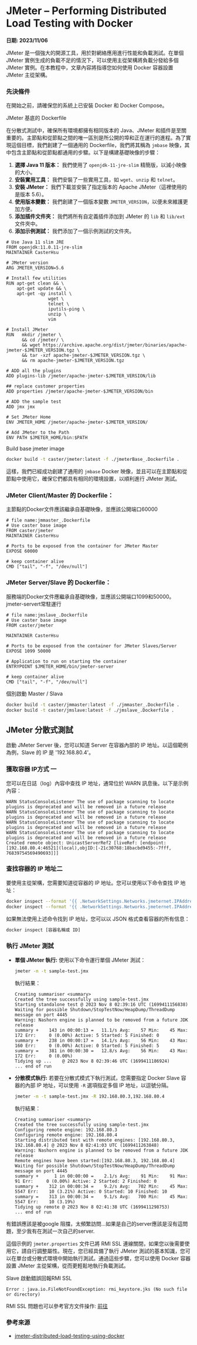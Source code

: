 # JMeter – Performing Distributed Load Testing with Docker

**日期: 2023/11/06**

JMeter 是一個強大的開源工具，用於對網絡應用進行性能和負載測試。在單個 JMeter 實例生成的負載不足的情況下，可以使用主從架構將負載分發給多個 JMeter 實例。在本教程中，文章內容將指導您如何使用 Docker 容器設置 JMeter 主從架構。

### 先決條件

在開始之前，請確保您的系統上已安裝 Docker 和 Docker Compose。

JMeter 基底的 Dockerfile

在分散式測試中，確保所有環境都擁有相同版本的 Java、JMeter 和插件是至關重要的。主節點和從節點之間的唯一區別是所公開的埠和正在運行的進程。為了實現這個目標，我們創建了一個通用的 Dockerfile，我們將其稱為 `jmbase` 映像，其中包含主節點和從節點都通用的步驟。以下是構建基礎映像的步驟：

1. **選擇 Java 11 版本：** 我們使用了 `openjdk-11-jre-slim` 精簡版，以減小映像的大小。
2. **安裝實用工具：** 我們安裝了一些實用工具，如 `wget`、`unzip` 和 `telnet`。
3. **安裝 JMeter：** 我們下載並安裝了指定版本的 Apache JMeter（這裡使用的是版本 5.6）。
4. **使用版本變數：** 我們創建了一個版本變數 `JMETER_VERSION`，以便未來維護更加方便。
5. **添加插件文件夾：** 我們將所有自定義插件添加到 JMeter 的 `lib` 和 `lib/ext` 文件夾中。
6. **添加示例測試：** 我們添加了一個示例測試的文件夾。

```docker
# Use Java 11 slim JRE
FROM openjdk:11.0.11-jre-slim
MAINTAINER CasterHsu

# JMeter version
ARG JMETER_VERSION=5.6

# Install few utilities
RUN apt-get clean && \
    apt-get update && \
    apt-get -qy install \
                wget \
                telnet \
                iputils-ping \
                unzip \
                vim

# Install JMeter
RUN   mkdir /jmeter \
      && cd /jmeter/ \
      && wget https://archive.apache.org/dist/jmeter/binaries/apache-jmeter-$JMETER_VERSION.tgz \
      && tar -xzf apache-jmeter-$JMETER_VERSION.tgz \
      && rm apache-jmeter-$JMETER_VERSION.tgz

# ADD all the plugins
ADD plugins-lib /jmeter/apache-jmeter-$JMETER_VERSION/lib

## replace customer properties
ADD properties /jmeter/apache-jmeter-$JMETER_VERSION/bin

# ADD the sample test
ADD jmx jmx

# Set JMeter Home
ENV JMETER_HOME /jmeter/apache-jmeter-$JMETER_VERSION/

# Add JMeter to the Path
ENV PATH $JMETER_HOME/bin:$PATH
```

Build base jmeter image

```bash
docker build -t caster/jmeter:latest -f ./jmeterBase_.Dockerfile .
```

這樣，我們已經成功創建了通用的 `jmbase` Docker 映像，並且可以在主節點和從節點中使用它，確保它們都具有相同的環境設置，以順利進行 JMeter 測試。

### JMeter Client/Master 的 Dockerfile：&#x20;

主節點的Docker文件應該繼承自基礎映像，並應該公開端口60000

```docker
# file name:jmmaster_.Dockerfile
# Use caster base image
FROM caster/jmeter
MAINTAINER CasterHsu

# Ports to be exposed from the container for JMeter Master
EXPOSE 60000

# keep container alive
CMD ["tail", "-f", "/dev/null"]
```

### JMeter Server/Slave 的 Dockerfile：

服務端的Docker文件應繼承自基礎映像，並應該公開端口1099和50000。jmeter-servert常駐運行

```docker
# file name:jmslave_.Dockerfile
# Use caster base image
FROM caster/jmeter

MAINTAINER CasterHsu

# Ports to be exposed from the container for JMeter Slaves/Server
EXPOSE 1099 50000

# Application to run on starting the container
ENTRYPOINT $JMETER_HOME/bin/jmeter-server

# keep container alive
CMD ["tail", "-f", "/dev/null"]
```

個別啟動 Master / Slava

```bash
docker build -t caster/jmmaster:latest -f ./jmmaster_.Dockerfile .
docker build -t caster/jmslave:latest -f ./jmslave_.Dockerfile .
```

## JMeter 分散式測試

啟動 JMeter Server 後，您可以知道 Server 在容器內部的 IP 地址。以這個範例為例，Slave 的 IP 是 '192.168.80.4'。

### 獲取容器 IP方式 一

您可以在日誌（log）內容中查找 IP 地址，通常位於 WARN 訊息後。以下是示例內容：

```log
WARN StatusConsoleListener The use of package scanning to locate plugins is deprecated and will be removed in a future release
WARN StatusConsoleListener The use of package scanning to locate plugins is deprecated and will be removed in a future release
WARN StatusConsoleListener The use of package scanning to locate plugins is deprecated and will be removed in a future release
WARN StatusConsoleListener The use of package scanning to locate plugins is deprecated and will be removed in a future release
Created remote object: UnicastServerRef2 [liveRef: [endpoint:[192.168.80.4:46521](local),objID:[-21c30768:18bacbd9455:-7fff, 76839754569490693]]]
```

### 查找容器的 IP 地址二

要使用主從架構，您需要知道從容器的 IP 地址。您可以使用以下命令查找 IP 地址：

```bash
docker inspect --format '{{ .NetworkSettings.Networks.jmeternet.IPAddress }}' jmeter-master
docker inspect --format '{{ .NetworkSettings.Networks.jmeternet.IPAddress }}' jmeter-slave01
```

如果無法使用上述命令找到 IP 地址，您可以以 JSON 格式查看容器的所有信息：

```bash
docker inspect [容器名稱或 ID]
```

### 執行 JMeter 測試

*   **單個 JMeter 執行:** 使用以下命令運行單個 JMeter 測試：

    ```bash
    jmeter -n -t sample-test.jmx
    ```

    執行結果：

    ```log
    Creating summariser <summary>
    Created the tree successfully using sample-test.jmx
    Starting standalone test @ 2023 Nov 8 02:39:16 UTC (1699411156838)
    Waiting for possible Shutdown/StopTestNow/HeapDump/ThreadDump message on port 4445
    Warning: Nashorn engine is planned to be removed from a future JDK release
    summary +    143 in 00:00:13 =   11.1/s Avg:    57 Min:    45 Max:   172 Err:     0 (0.00%) Active: 5 Started: 5 Finished: 0
    summary +    238 in 00:00:17 =   14.1/s Avg:    56 Min:    43 Max:   160 Err:     0 (0.00%) Active: 0 Started: 5 Finished: 5
    summary =    381 in 00:00:30 =   12.8/s Avg:    56 Min:    43 Max:   172 Err:     0 (0.00%)
    Tidying up ...    @ 2023 Nov 8 02:39:46 UTC (1699411186924)
    ... end of run
    ```
*   **分散模式執行:** 若要在分散式模式下執行測試，您需要指定 Docker Slave 容器的內部 IP 地址，可以使用 `-R` 選項指定多個 IP 地址，以逗號分隔。

    ```bash
    jmeter -n -t sample-test.jmx -R 192.168.80.3,192.168.80.4
    ```

    執行結果：

    ```log
    Creating summariser <summary>
    Created the tree successfully using sample-test.jmx
    Configuring remote engine: 192.168.80.3
    Configuring remote engine: 192.168.80.4
    Starting distributed test with remote engines: [192.168.80.3, 192.168.80.4] @ 2023 Nov 8 02:41:03 UTC (1699411263848)
    Warning: Nashorn engine is planned to be removed from a future JDK release
    Remote engines have been started:[192.168.80.3, 192.168.80.4]
    Waiting for possible Shutdown/StopTestNow/HeapDump/ThreadDump message on port 4445
    summary +      1 in 00:00:00 =    2.1/s Avg:    91 Min:    91 Max:    91 Err:     0 (0.00%) Active: 2 Started: 2 Finished: 0
    summary +    312 in 00:00:34 =    9.2/s Avg:   702 Min:    45 Max:  5547 Err:    10 (3.21%) Active: 0 Started: 10 Finished: 10
    summary =    313 in 00:00:34 =    9.1/s Avg:   700 Min:    45 Max:  5547 Err:    10 (3.19%)
    Tidying up remote @ 2023 Nov 8 02:41:38 UTC (1699411298753)
    ... end of run
    ```

有錯誤應該是被google 阻擋，太頻繁訪問...如果是自己的server應該是沒有這問題，至少我有在測試一次自己的server.

這個示例的 `jmeter.properties` 文件已將 RMI SSL 連線關閉，如果您以後需要使用它，請自行調整屬性。現在，您已經具備了執行 JMeter 測試的基本知識，您可以在單台或分散式環境中開始執行測試。通過這些步驟，您可以使用 Docker 容器設置 JMeter 主從架構，從而更輕鬆地執行負載測試。

Slave 啟動錯誤回報RMI SSL&#x20;

```log
Error : java.io.FileNotFoundException: rmi_keystore.jks (No such file or directory)
```

RMI SSL 問題也可以參考官方文件操作: [前往](https://jmeter.apache.org/usermanual/remote-test.html#setup\_ssl)

### 參考來源

* [jmeter-distributed-load-testing-using-docker](https://www.testautomationguru.com/jmeter-distributed-load-testing-using-docker/)

